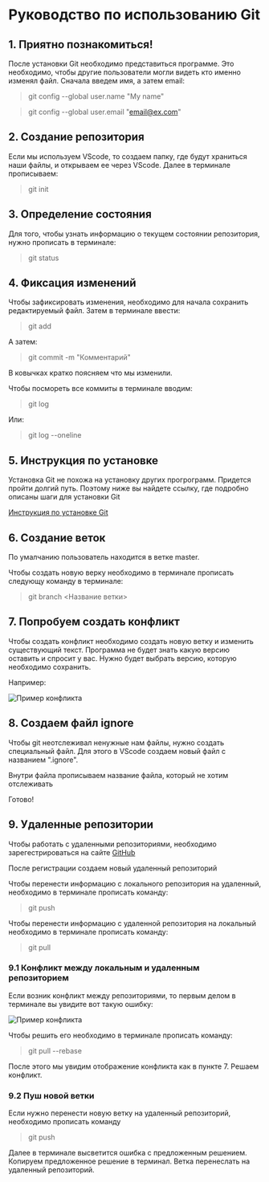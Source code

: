 # Руководство по использованию Git

## 1. Приятно познакомиться!

После установки Git необходимо представиться программе. Это необходимо, чтобы другие пользователи могли видеть кто именно изменял файл. Сначала введем имя, а затем email:

> git config --global user.name "My name"

> git config --global user.email "email@ex.com"

## 2. Создание репозитория

Если мы используем VScode, то создаем папку, где будут храниться наши файлы, и открываем ее через VScode. Далее в терминале прописываем:

> git init

## 3. Определение состояния

Для того, чтобы узнать информацию о текущем состоянии репозитория, нужно прописать в терминале:

> git status

## 4. Фиксация изменений

Чтобы зафиксировать изменения, необходимо для начала сохранить редактируемый файл. Затем в терминале ввести:

> git add

А затем:

> git commit -m "Комментарий"

В ковычках кратко поясняем что мы изменили.

Чтобы посмореть все коммиты в терминале вводим:

> git log

Или:

> git log --oneline

## 5. Инструкция по установке

Установка Git не похожа на установку других прогрограмм. Придется пройти долгий путь. Поэтому ниже вы найдете ссылку, где подробно описаны шаги для установки Git

[Инструкция по установке Git](https://selectel.ru/blog/tutorials/how-to-install-git-to-windows "тык сюда")

## 6. Создание веток

По умалчанию пользователь находится в ветке master.

Чтобы создать новую верку необходимо в терминале прописать следующу команду в терминале:

> git branch <Название ветки>

## 7. Попробуем создать конфликт

Чтобы создать конфликт необходимо создать новую ветку и изменить существующий текст. Программа не будет знать какую версию оставить и спросит у вас. Нужно будет выбрать версию, которую необходимо сохранить.

Например:

![Пример конфликта](2.2Конфликт.jpg)

## 8. Создаем файл ignore

Чтобы git неотслеживал ненужные нам файлы, нужно создать специальный файл. Для этого в VScode создаем новый файл с названием ".ignore".

Внутри файла прописываем название файла, который не хотим отслеживать

Готово!

## 9. Удаленные репозитории

Чтобы работать с удаленными репозиториями, необходимо зарегестрироваться на сайте [GitHub](https://github.com "тык сюда")

После регистрации создаем новый удаленный репозиторий

Чтобы перенести информацию с локального репозитория на удаленный, необходимо в терминале прописать команду:

> git push

Чтобы перенести информацию с удаленной репозитория на локальный необходимо в терминале прописать команду:

> git pull

### 9.1 Конфликт между локальным и удаленным репозиторием

Если возник конфликт между репозиториями, то первым делом в терминале вы увидите вот такую ошибку:

![Пример конфликта](Сетевой_конфликт.jpg)

Чтобы решить его необходимо в терминале прописать команду:

> git pull --rebase

После этого мы увидим отображение конфликта как в пункте 7. Решаем конфликт.

### 9.2 Пуш новой ветки

Если нужно перенести новую ветку на удаленный репозиторий, необходимо прописать команду 

> git push

Далее в терминале высветится ошибка с предложенным решением. Копируем предложенное решение в терминал. Ветка перенеслать на удаленный репозиторий.